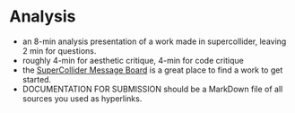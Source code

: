 # Analysis
- an 8-min analysis presentation of a work made in supercollider, leaving 2 min for questions.
- roughly 4-min for aesthetic critique, 4-min for code critique
- the [SuperCollider Message Board](https://scsynth.org/) is a great place to find a work to get started.
- DOCUMENTATION FOR SUBMISSION should be a MarkDown file of all sources you used as hyperlinks.

